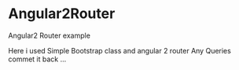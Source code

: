 # Angular2Router
Angular2 Router example 


Here i used Simple Bootstrap class and angular 2 router 
Any Queries commet it back ...
